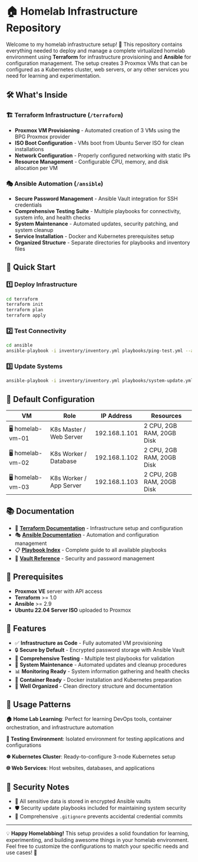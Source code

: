 # 🏠 Homelab Infrastructure Repository

Welcome to my homelab infrastructure setup! 🚀 This repository contains everything needed to deploy and manage a complete virtualized homelab environment using **Terraform** for infrastructure provisioning and **Ansible** for configuration management. The setup creates 3 Proxmox VMs that can be configured as a Kubernetes cluster, web servers, or any other services you need for learning and experimentation. 

## 🛠️ What's Inside

### 🏗️ **Terraform Infrastructure** (`/terraform`)
- **Proxmox VM Provisioning** - Automated creation of 3 VMs using the BPG Proxmox provider
- **ISO Boot Configuration** - VMs boot from Ubuntu Server ISO for clean installations  
- **Network Configuration** - Properly configured networking with static IPs
- **Resource Management** - Configurable CPU, memory, and disk allocation per VM

### 🎭 **Ansible Automation** (`/ansible`)
- **Secure Password Management** - Ansible Vault integration for SSH credentials
- **Comprehensive Testing Suite** - Multiple playbooks for connectivity, system info, and health checks
- **System Maintenance** - Automated updates, security patching, and system cleanup
- **Service Installation** - Docker and Kubernetes prerequisites setup
- **Organized Structure** - Separate directories for playbooks and inventory files

## 🚀 Quick Start

### 1️⃣ Deploy Infrastructure
```bash
cd terraform
terraform init
terraform plan
terraform apply
```

### 2️⃣ Test Connectivity
```bash
cd ansible
ansible-playbook -i inventory/inventory.yml playbooks/ping-test.yml --ask-vault-pass
```

### 3️⃣ Update Systems
```bash
ansible-playbook -i inventory/inventory.yml playbooks/system-update.yml --ask-vault-pass
```

## 🎯 Default Configuration

| VM | Role | IP Address | Resources |
|---|---|---|---|
| 🖥️ homelab-vm-01 | K8s Master / Web Server | 192.168.1.101 | 2 CPU, 2GB RAM, 20GB Disk |
| 🖥️ homelab-vm-02 | K8s Worker / Database | 192.168.1.102 | 2 CPU, 2GB RAM, 20GB Disk |
| 🖥️ homelab-vm-03 | K8s Worker / App Server | 192.168.1.103 | 2 CPU, 2GB RAM, 20GB Disk |

## 📚 Documentation

- 📖 **[Terraform Documentation](terraform/README.md)** - Infrastructure setup and configuration
- 🎭 **[Ansible Documentation](ansible/README.md)** - Automation and configuration management  
- 📋 **[Playbook Index](ansible/PLAYBOOK-INDEX.md)** - Complete guide to all available playbooks
- 🔐 **[Vault Reference](ansible/VAULT-REFERENCE.md)** - Security and password management

## 🔧 Prerequisites

- **Proxmox VE** server with API access
- **Terraform** >= 1.0
- **Ansible** >= 2.9
- **Ubuntu 22.04 Server ISO** uploaded to Proxmox

## 🌟 Features

- ✅ **Infrastructure as Code** - Fully automated VM provisioning
- 🔒 **Secure by Default** - Encrypted password storage with Ansible Vault
- 🧪 **Comprehensive Testing** - Multiple test playbooks for validation
- 🔄 **System Maintenance** - Automated updates and cleanup procedures
- 📊 **Monitoring Ready** - System information gathering and health checks
- 🐳 **Container Ready** - Docker installation and Kubernetes preparation
- 📁 **Well Organized** - Clean directory structure and documentation

## 🤝 Usage Patterns

**🏠 Home Lab Learning**: Perfect for learning DevOps tools, container orchestration, and infrastructure automation

**🧪 Testing Environment**: Isolated environment for testing applications and configurations

**☸️ Kubernetes Cluster**: Ready-to-configure 3-node Kubernetes setup

**🌐 Web Services**: Host websites, databases, and applications

## 🚨 Security Notes

- 🔐 All sensitive data is stored in encrypted Ansible vaults
- 🛡️ Security update playbooks included for maintaining system security
- 📝 Comprehensive `.gitignore` prevents accidental credential commits

---

💡 **Happy Homelabbing!** This setup provides a solid foundation for learning, experimenting, and building awesome things in your homelab environment. Feel free to customize the configurations to match your specific needs and use cases! 🎉

